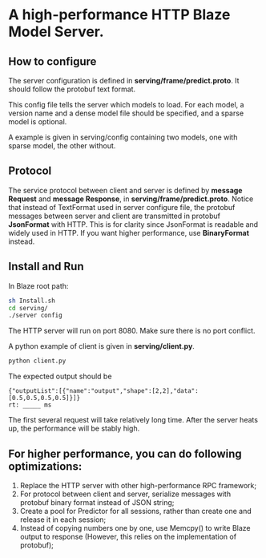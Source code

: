 
# A high-performance HTTP Blaze Model Server.

## How to configure

The server configuration is defined in **serving/frame/predict.proto**. 
It should follow the protobuf text format. 

This config file tells the server which models to load.
For each model, a version name and a dense model file should be specified, 
and a sparse model is optional. 

A example is given in serving/config containing two models, 
one with sparse model, the other without.

## Protocol
The service protocol between client and server is defined by **message Request** and **message Response**, in **serving/frame/predict.proto**.
Notice that instead of TextFormat used in server configure file, the protobuf messages between server and client are transmitted in protobuf **JsonFormat** with HTTP.
This is for clarity since JsonFormat is readable and widely used in HTTP. If you want higher performance, use **BinaryFormat** instead.

## Install and Run
In Blaze root path:

```bash
sh Install.sh
cd serving/
./server config
```
The HTTP server will run on port 8080. Make sure there is no port conflict.

A python example of client is given in **serving/client.py**. 
```bash
python client.py
```
The expected output should be 
```text
{"outputList":[{"name":"output","shape":[2,2],"data":[0.5,0.5,0.5,0.5]}]}
rt: _____ ms
```
The first several request will take relatively long time. 
After the server heats up, the performance will be stably high.


## For higher performance, you can do following optimizations:
1. Replace the HTTP server with other high-performance RPC framework;
2. For protocol between client and server, serialize messages with protobuf binary format instead of JSON string;
3. Create a pool for Predictor for all sessions, rather than create one and release it in each session;
4. Instead of copying numbers one by one, use Memcpy() to write Blaze output to response 
(However, this relies on the implementation of protobuf);
